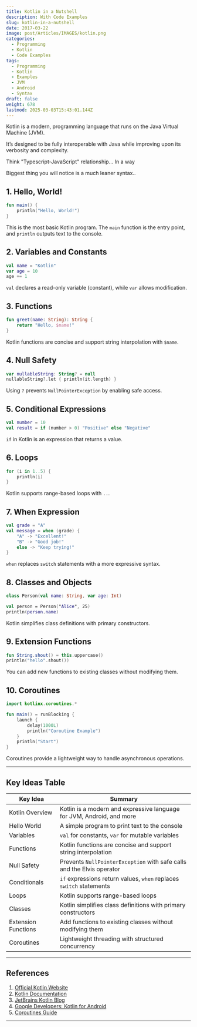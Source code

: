 ```yaml
---
title: Kotlin in a Nutshell
description: With Code Examples
slug: kotlin-in-a-nutshell
date: 2017-03-22
image: post/Articles/IMAGES/kotlin.png
categories:
  - Programming
  - Kotlin
  - Code Examples
tags:
  - Programming
  - Kotlin
  - Examples
  - JVM
  - Android
  - Syntax
draft: false
weight: 678
lastmod: 2025-03-03T15:43:01.144Z
---
```

Kotlin is a modern, programming language that runs on the Java Virtual Machine (JVM).

It’s designed to be fully interoperable with Java while improving upon its verbosity and complexity.

Think "Typescript-JavaScript" relationship... In a way

Biggest thing you will notice is a much leaner syntax..

<!--
Whether you’re developing Android apps, backend services, or even multi-platform applications, Kotlin makes your code more expressive and safer.
-->

## 1. Hello, World!

```kotlin
fun main() {
    println("Hello, World!")
}
```

This is the most basic Kotlin program. The `main` function is the entry point, and `println` outputs text to the console.

## 2. Variables and Constants

```kotlin
val name = "Kotlin"
var age = 10
age += 1
```

`val` declares a read-only variable (constant), while `var` allows modification.

## 3. Functions

```kotlin
fun greet(name: String): String {
    return "Hello, $name!"
}
```

Kotlin functions are concise and support string interpolation with `$name`.

## 4. Null Safety

```kotlin
var nullableString: String? = null
nullableString?.let { println(it.length) }
```

Using `?` prevents `NullPointerException` by enabling safe access.

## 5. Conditional Expressions

```kotlin
val number = 10
val result = if (number > 0) "Positive" else "Negative"
```

`if` in Kotlin is an expression that returns a value.

## 6. Loops

```kotlin
for (i in 1..5) {
    println(i)
}
```

Kotlin supports range-based loops with `..`.

## 7. When Expression

```kotlin
val grade = "A"
val message = when (grade) {
    "A" -> "Excellent!"
    "B" -> "Good job!"
    else -> "Keep trying!"
}
```

`when` replaces `switch` statements with a more expressive syntax.

## 8. Classes and Objects

```kotlin
class Person(val name: String, var age: Int)

val person = Person("Alice", 25)
println(person.name)
```

Kotlin simplifies class definitions with primary constructors.

## 9. Extension Functions

```kotlin
fun String.shout() = this.uppercase()
println("hello".shout())
```

You can add new functions to existing classes without modifying them.

## 10. Coroutines

```kotlin
import kotlinx.coroutines.*

fun main() = runBlocking {
    launch {
        delay(1000L)
        println("Coroutine Example")
    }
    println("Start")
}
```

Coroutines provide a lightweight way to handle asynchronous operations.

***

## Key Ideas Table

| Key Idea            | Summary                                                                |
| ------------------- | ---------------------------------------------------------------------- |
| Kotlin Overview     | Kotlin is a modern and expressive language for JVM, Android, and more  |
| Hello World         | A simple program to print text to the console                          |
| Variables           | `val` for constants, `var` for mutable variables                       |
| Functions           | Kotlin functions are concise and support string interpolation          |
| Null Safety         | Prevents `NullPointerException` with safe calls and the Elvis operator |
| Conditionals        | `if` expressions return values, `when` replaces `switch` statements    |
| Loops               | Kotlin supports range-based loops                                      |
| Classes             | Kotlin simplifies class definitions with primary constructors          |
| Extension Functions | Add functions to existing classes without modifying them               |
| Coroutines          | Lightweight threading with structured concurrency                      |

***

## References

1. [Official Kotlin Website](https://kotlinlang.org/)
2. [Kotlin Documentation](https://kotlinlang.org/docs/home.html)
3. [JetBrains Kotlin Blog](https://blog.jetbrains.com/kotlin/)
4. [Google Developers: Kotlin for Android](https://developer.android.com/kotlin)
5. [Coroutines Guide](https://kotlinlang.org/docs/coroutines-guide.html)

***
